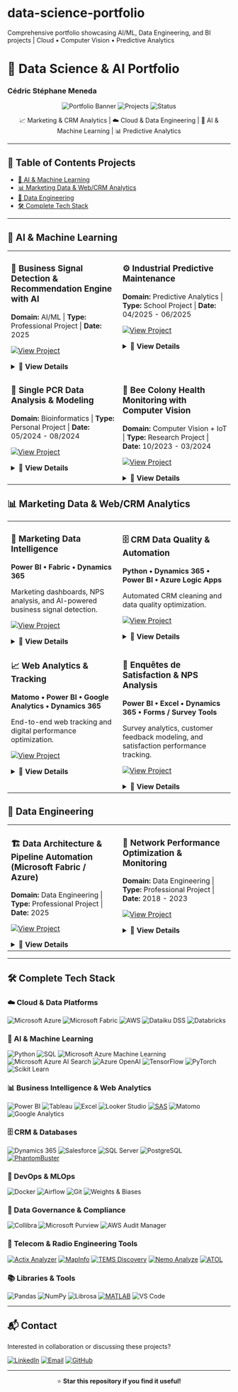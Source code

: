 # data-science-portfolio
Comprehensive portfolio showcasing AI/ML, Data Engineering, and BI projects | Cloud • Computer Vision • Predictive Analytics

# 🚀 Data Science & AI Portfolio
### Cédric Stéphane Meneda

<div align="center">

![Portfolio Banner](https://img.shields.io/badge/Portfolio-Data%20Science%20%26%20AI-blue?style=for-the-badge)
![Projects](https://img.shields.io/badge/Projects-5+-green?style=for-the-badge)
![Status](https://img.shields.io/badge/Status-Active-success?style=for-the-badge)

📈 Marketing & CRM Analytics | ☁️ Cloud & Data Engineering | 🤖 AI & Machine Learning | 📊 Predictive Analytics

</div>

---

## 📌 Table of Contents Projects
- [🤖 AI & Machine Learning](#-ai--machine-learning)
- [📊 Marketing Data & Web/CRM Analytics](#-data--business-analyst--web-analytics--crm)
- [🔧 Data Engineering](#-data-engineering)
- [🛠️ Complete Tech Stack](#️-complete-tech-stack)

---

## 🤖 AI & Machine Learning

<table>
<tr>
<td width="50%" valign="top">

### 🎯 Business Signal Detection & Recommendation Engine with AI

**Domain:** AI/ML | **Type:** Professional Project | **Date:** 2025

[![View Project](https://img.shields.io/badge/View-Details-blue?style=flat)](#ai-reco-details)

<details id="ai-reco-details">
<summary><b>📖 View Details</b></summary>

🧩 Contexte / Context

**FR** :
Développement d’un système IA de détection de signaux faibles à l’échelle entreprise sur des données multi-sources complexes, permettant la détection précoce d’anomalies et la génération de recommandations prédictives intelligentes.

**EN** :
Developed an enterprise-grade AI system to detect weak signals in complex multi-source data, enabling early anomaly detection and intelligent predictive recommendations.

🏆 Key Achievements

**FR** :
- ✅ Conçevoir et déployer une architecture Lakehouse Microsoft Fabric pour l’intégration multi-sources (CRM, SQL, web, documents)
- ✅ Développer un moteur de recommandations IA avec Azure OpenAI et scoring prédictif
- ✅ Créer des dashboards Power BI interactifs pour des insights en temps réel

**EN** :
- ✅ Designed and deployed Microsoft Fabric Lakehouse architecture for multi-source integration (CRM, SQL, web, documents)
- ✅ Developed AI recommendation engine with Azure OpenAI and predictive scoring
- ✅ Built interactive Power BI dashboards for real-time insights

**Tech Stack:**
![Microsoft Azure](https://img.shields.io/badge/-Microsoft%20Azure-0089D6?style=flat&logo=microsoft-azure&logoColor=white)
![Microsoft Azure Machine Learning](https://img.shields.io/badge/-Azure%20Machine%20Learning-0078D4?style=flat&logo=microsoft-azure&logoColor=white)
![Microsoft Azure AI Search](https://img.shields.io/badge/-Azure%20AI%20Search-0078D4?style=flat&logo=microsoft-azure&logoColor=white)
![Microsoft Fabric](https://img.shields.io/badge/-Microsoft%20Fabric-107C10?style=flat&logo=microsoft&logoColor=white)
![Azure OpenAI](https://img.shields.io/badge/-Azure%20OpenAI-412991?style=flat&logo=openai&logoColor=white)
![Dynamics 365](https://img.shields.io/badge/-Dynamics%20365-002050?style=flat&logo=dynamics-365&logoColor=white)
![Power BI](https://img.shields.io/badge/-Power%20BI-F2C811?style=flat&logo=power-bi&logoColor=black)
![Microsoft Teams](https://img.shields.io/badge/-Teams-6264A7?style=flat&logo=microsoft-teams&logoColor=white)
![Python](https://img.shields.io/badge/-Python-3776AB?style=flat&logo=python&logoColor=white)

**Skills Demonstrated:**
- Cloud Architecture (Azure Data Factory, Databricks, Synapse)
- Microsoft Fabric Lakehouse Design
- Feature Engineering & Model Development
- Semantic Search & Vector Databases
- Business Intelligence & Visualization
- Cross-functional Collaboration

#### 💼 Business Impact 
- 360° Customer View
- Better Segmentation
- Improved Targeting
- Automated Scoring
- Prospecting Optimization
- Generation of Qualified Leads

</details>

</td>
<td width="50%" valign="top">

### ⚙️ Industrial Predictive Maintenance

**Domain:** Predictive Analytics | **Type:** School Project | **Date:** 04/2025 - 06/2025

[![View Project](https://img.shields.io/badge/View-Details-blue?style=flat)](#predictive-maintenance-details)

<details id="predictive-maintenance-details">
<summary><b>📖 View Details</b></summary>

🧩 Contexte / Context

**FR** :
Mise en place d’un pipeline MLOps complet pour prédire les défaillances d’équipements 24 heures à l’avance, permettant des stratégies de maintenance proactive avec déploiement et suivi automatisés.

**EN** :
Built a complete MLOps pipeline to predict equipment failures 24 hours in advance, enabling proactive maintenance strategies with automated deployment and monitoring.

🏆 Key Achievements

**FR** :
- ✅ Développer un pipeline MLOPS et optimiser les modèles (XGBoost, Random Forest, SVM, Logistic Regression)
- ✅ Réaliser le tuning d’hyperparamètres et le suivi des expérimentations avec Weights & Biases
- ✅ Mis en place un pipeline CI/CD automatisé pour le déploiement et l’orchestration des modèles
- ✅ Analyser et interpréter l’importance des features pour un meilleur insight métier

**EN** :
- ✅ Developed and optimized ensemble ML models (XGBoost, Random Forest, SVM, Logistic Regression) with >90% accuracy
- ✅ Performed hyperparameter tuning and experiment tracking using Weights & Biases
- ✅ Implemented an automated CI/CD pipeline for model deployment and orchestration
- ✅ Analyzed and interpreted feature importance for actionable business insights

**Tech Stack:**
![AWS](https://img.shields.io/badge/-AWS-FF9900?style=flat&logo=amazon-aws&logoColor=white)
![SageMaker](https://img.shields.io/badge/-Amazon%20SageMaker-232F3E?style=flat&logo=amazon-aws&logoColor=white)
![Python](https://img.shields.io/badge/-Python-3776AB?style=flat&logo=python&logoColor=white)
![XGBoost](https://img.shields.io/badge/-XGBoost-337AB7?style=flat)
![Scikit Learn](https://img.shields.io/badge/-Scikit%20Learn-F7931E?style=flat&logo=scikit-learn&logoColor=white)
![Pandas](https://img.shields.io/badge/-Pandas-150458?style=flat&logo=pandas&logoColor=white)
![Docker](https://img.shields.io/badge/-Docker-2496ED?style=flat&logo=docker&logoColor=white)
![Airflow](https://img.shields.io/badge/-Airflow-017CEE?style=flat&logo=apache-airflow&logoColor=white)
![Weights & Biases](https://img.shields.io/badge/-Weights%20&%20Biases-FFBE00?style=flat&logo=weightsandbiases&logoColor=black)
![GitHub](https://img.shields.io/badge/-GitHub-181717?style=flat&logo=github&logoColor=white)

**Skills Demonstrated:**
- Supervised Learning & Ensemble Methods
- MLOps & Model Deployment
- Experiment Tracking & Versioning
- Pipeline Orchestration
- Model Evaluation & Optimization
- Feature Engineering

</details>

</td>
</tr>
<tr>
<td width="50%" valign="top">

### 🔬 Single PCR Data Analysis & Modeling

**Domain:** Bioinformatics | **Type:** Personal Project | **Date:** 05/2024 - 08/2024

[![View Project](https://img.shields.io/badge/View-Details-blue?style=flat)](#single-pcr-details)

<details id="single-pcr-details">
<summary><b>📖 View Details</b></summary>

🧩 Contexte / Context

**FR** :
Développement d’un pipeline complet pour l’analyse de données PCR simulées afin de comprendre l’amplification des signaux biologiques et la quantification de l’ADN.

**EN** :
Developed a comprehensive pipeline for analyzing simulated single PCR data to understand biological signal amplification and DNA quantification.

🏆 Key Achievements

**FR** :
- ✅ Développer un pipeline Python automatisé pour le traitement et l’analyse des données PCR
- ✅ Analyser les résultats biologiques (valeurs Cq, courbes standards) et visualisé les signaux
- ✅ Appliquer des modèles de machine learning pour des prédictions fiables sur les jeux de données

**EN** :
- ✅ Built an automated Python pipeline for PCR data processing and analysis
- ✅ Analyzed biological results (Cq values, standard curves) and visualized signals
- ✅ Applied machine learning models for reliable predictions on datasets

**Tech Stack:**
![Python](https://img.shields.io/badge/-Python-3776AB?style=flat&logo=python&logoColor=white)
![Scikit Learn](https://img.shields.io/badge/-Scikit%20Learn-F7931E?style=flat&logo=scikit-learn&logoColor=white)
![NumPy](https://img.shields.io/badge/-NumPy-013243?style=flat&logo=numpy&logoColor=white)
![Pandas](https://img.shields.io/badge/-Pandas-150458?style=flat&logo=pandas&logoColor=white)
![Matplotlib](https://img.shields.io/badge/-Matplotlib-11557c?style=flat)
![VS Code](https://img.shields.io/badge/-VS%20Code-007ACC?style=flat&logo=visual-studio-code&logoColor=white)

**Skills Demonstrated:**
- Biological Data Analysis
- Signal Processing
- Statistical Modeling
- Machine Learning
- Scientific Visualization

#### Impact 
Reproducible workflow for experimental PCR data quantification and genetic target analysis.

</details>

</td>
<td width="50%" valign="top">

### 🐝 Bee Colony Health Monitoring with Computer Vision

**Domain:** Computer Vision + IoT | **Type:** Research Project | **Date:** 10/2023 - 03/2024

[![View Project](https://img.shields.io/badge/View-Details-blue?style=flat)](#bee-health-details)

<details id="bee-health-details">
<summary><b>📖 View Details</b></summary>

🧩 Contexte / Context

**FR** :
Collaboration avec des chercheurs pour développer un système IA de suivi de la santé des colonies d’abeilles via l’analyse de données multi-capteurs et la vision par ordinateur.

**EN** :
Collaborated with researchers to develop an AI-powered system for monitoring bee colony health through multi-sensor data analysis and computer vision.

🏆 Réalisations clés / Key Achievements

**FR** :
- ✅ Pré-traitement de données IoT multi-sources (température, humidité, audio, vidéo, JSON)
- ✅ Entraînement d’un modèle de détection d’objets YOLOv5 pour identifier les comportements anormaux des abeilles
- ✅ Mise en œuvre d’algorithmes de détection d’anomalies sur séries temporelles
- ✅ Analyse des signaux audio biologiques pour la reconnaissance de motifs

**EN** :
- ✅ Processed multi-source IoT data (temperature, humidity, audio, video, JSON)
- ✅ Trained YOLOv5 object detection model for abnormal bee behavior identification
- ✅ Implemented time series anomaly detection algorithms
- ✅ Analyzed biological audio signals for pattern recognition

**Tech Stack:**
![Python](https://img.shields.io/badge/-Python-3776AB?style=flat&logo=python&logoColor=white)
![Librosa](https://img.shields.io/badge/-Librosa-1DB954?style=flat&logo=python&logoColor=white)
![YOLOv5](https://img.shields.io/badge/-YOLOv5-00FFFF?style=flat)
![PyTorch](https://img.shields.io/badge/-PyTorch-EE4C2C?style=flat&logo=pytorch&logoColor=white)
![IoT](https://img.shields.io/badge/-IoT-0066CC?style=flat)

**Skills Demonstrated:**
- Computer Vision & Object Detection
- Time Series Analysis
- Multi-modal Data Processing
- Research Collaboration

#### 💼 Business Impact
- Early detection of colony health issues
- contributing to bee conservation efforts

</details>

</td>
</tr>
</table>

## 📊 Marketing Data & Web/CRM Analytics

<table>
<tr>
<td width="50%" valign="top">

### 📧 Marketing Data Intelligence  

**Power BI • Fabric • Dynamics 365**  

Marketing dashboards, NPS analysis, and AI-powered business signal detection.  

[![View Project](https://img.shields.io/badge/View-Details-blue?style=flat)](#marketing-intelligence-details)

<details id="marketing-intelligence-details">
<summary><b>📖 View Details</b></summary>

**Domain:** Marketing Analytics | **Type:** Professional Project | **Date:** 2025  

🧩 Contexte / Context 

**FR** :  
Exploitation des données marketing et commerciales pour générer des insights actionnables à travers des KPIs et dashboards, optimisation des opérations CRM, et mise en place de campagnes efficaces.  

**EN** :  
Leveraged marketing and sales data to generate actionable insights through KPIs and dashboards, optimized CRM operations, and implemented efficient campaigns.  

🏆 Key Achievements

**FR** :
- ✅ Analyser les performances des campagnes marketing et emails via segmentation, ciblage précis et A/B testing, améliorant l’engagement client  
- ✅ Mise en place d'un moteur de scoring et d'un outil d'aide à la décision pour le ciblage et la vision 360° des clients  
- ✅ Créer des tableaux de bord automatisés et collaborer avec les équipes pour définir les workflows efficaces  

**EN** :
- ✅ Optimized marketing and email campaigns through segmentation, targeting, and A/B testing  
- ✅ Implemented a scoring engine and decision-support tool for 360° customer insights  
- ✅ Built automated dashboards and defined efficient workflows with business teams  

#### 🛠️ Tech Stack  
![Power BI](https://img.shields.io/badge/Power%20BI-F2C811?style=flat&logo=powerbi&logoColor=black) 
![Microsoft Azure](https://img.shields.io/badge/-Microsoft%20Azure-0089D6?style=flat&logo=microsoft-azure&logoColor=white) 
![Microsoft Fabric](https://img.shields.io/badge/-Microsoft%20Fabric-107C10?style=flat&logo=microsoft&logoColor=white) 
![Databricks](https://img.shields.io/badge/Databricks-FF3621?style=flat&logo=databricks&logoColor=white) 
![OpenAI](https://img.shields.io/badge/OpenAI-412991?style=flat&logo=openai&logoColor=white) 
![Dynamics 365](https://img.shields.io/badge/Dynamics%20365-0078D4?style=flat&logo=microsoft-dynamics-365&logoColor=white)

#### 💡 Skills Demonstrated  
- Marketing Analytics & KPI Design  
- AI-Powered Business Intelligence  
- Campaign Performance Analysis  
- Data Governance  

#### 💼 Business Impact  
- Improved marketing decisions through data  
- Actionable insights for managers  
- Stronger campaign performance  

</details>

</td>
<td width="50%" valign="top">

### 🗄️ CRM Data Quality & Automation  

**Python • Dynamics 365 • Power BI • Azure Logic Apps**  

Automated CRM cleaning and data quality optimization.  

[![View Project](https://img.shields.io/badge/View-Details-blue?style=flat)](#crm-details)

<details id="crm-details">
<summary><b>📖 View Details</b></summary>

**Domain:** Data Engineering & CRM | **Type:** Professional Project | **Date:** 2025  

🧩 Contexte / Context  

**FR** :  
Gestion et maintien de la qualité des données CRM en automatisant les processus de nettoyage et de validation pour garantir la fiabilité des données et améliorer la délivrabilité des emails.  

**EN** :  
Maintained and optimized the CRM database by automating data cleaning and validation processes to ensure data reliability and improve email deliverability.  

🏆 Key Achievements

**FR** :
- ✅ Automatiser le nettoyage des emails et des contacts inactifs, réduisant le taux de rebond  
- ✅ Créer des rapports statistiques pour présenter la santé du CRM  
- ✅ Mettre en place des workflows Python intégrant Phantom Buster  

**EN** :
- ✅ Automated cleaning of emails and inactive contacts  
- ✅ Built CRM health statistical reports  
- ✅ Implemented Python workflows with Phantom Buster  

#### 🛠️ Tech Stack  
![Python](https://img.shields.io/badge/Python-3776AB?style=flat&logo=python&logoColor=white) 
![Power BI](https://img.shields.io/badge/Power%20BI-F2C811?style=flat&logo=powerbi&logoColor=black) 
![Dynamics 365](https://img.shields.io/badge/Dynamics%20365-0078D4?style=flat&logo=microsoft-dynamics-365&logoColor=white) 
![Azure Logic Apps](https://img.shields.io/badge/Azure%20Logic%20Apps-0078D4?style=flat&logo=microsoft-azure&logoColor=white) 
![Databricks](https://img.shields.io/badge/Databricks-FF3621?style=flat&logo=databricks&logoColor=white)

#### 💡 Skills Demonstrated  
- CRM Data Management  
- Process Automation (Python)  
- Data Quality & Governance  
- Email Deliverability Optimization  

#### 💼 Business Impact  
- Significant reduction of bounce rates  
- Improved data reliability  
- Automated repetitive processes  

</details>

</td>
</tr>
<tr>
<td width="50%" valign="top">

### 📈 Web Analytics & Tracking  

**Matomo • Power BI • Google Analytics • Dynamics 365**  

End-to-end web tracking and digital performance optimization.  

[![View Project](https://img.shields.io/badge/View-Details-blue?style=flat)](#web-analytics-details)

<details id="web-analytics-details">
<summary><b>📖 View Details</b></summary>

**Domain:** Web Analytics & BI | **Type:** Professional Project | **Date:** 2025  

🧩 Contexte / Context

**FR** :  
Mise en place du suivi web avec Matomo et Power BI pour comprendre le comportement des visiteurs et optimiser les actions marketing.  

**EN** :  
Implemented web tracking with Matomo and Power BI to analyze user behavior and optimize marketing actions.  

🏆 Key Achievements

**FR** :
- ✅ Configuration avancée des balises et déclencheurs pour le suivi des visiteurs  
- ✅ Analyse des parcours utilisateurs et recommandations marketing  
- ✅ Dashboards Power BI pour suivre le trafic et les performances  

**EN** :
- ✅ Advanced tag and trigger configuration  
- ✅ User journey analysis and marketing recommendations  
- ✅ Power BI dashboards for traffic & performance monitoring  

#### 🛠️ Tech Stack  
![Matomo](https://img.shields.io/badge/Matomo-013243?style=flat&logo=matomo&logoColor=white) 
![Power BI](https://img.shields.io/badge/Power%20BI-F2C811?style=flat&logo=powerbi&logoColor=black) 
![Google Analytics](https://img.shields.io/badge/Google%20Analytics-E37400?style=flat&logo=google-analytics&logoColor=white) 
![Python](https://img.shields.io/badge/Python-3776AB?style=flat&logo=python&logoColor=white)

#### 💡 Skills Demonstrated  
- Web Analytics & Tag Management  
- User Behavior Analysis  
- Dashboard Design & Visualization  

#### 💼 Business Impact  
- Improved visibility on digital performance  
- Enhanced understanding of user behavior  

</details>

</td>

<td width="50%" valign="top">

### 🧾 Enquêtes de Satisfaction & NPS Analysis  

**Power BI • Excel • Dynamics 365 • Forms / Survey Tools**  

Survey analytics, customer feedback modeling, and satisfaction performance tracking.  

[![View Project](https://img.shields.io/badge/View-Details-blue?style=flat)](#survey-details)

<details id="survey-details">
<summary><b>📖 View Details</b></summary>

**Domain:** Customer Experience Analytics | **Type:** Professional Project | **Date:** 2025  

🧩 Contexte / Context  

**FR** :  
Mise en place, collecte et analyse d’enquêtes de satisfaction (NPS, CSAT, CES) afin de mesurer l’expérience client et de piloter les actions correctives et marketing.  

**EN** :  
Designed, collected, and analyzed satisfaction surveys (NPS, CSAT, CES) to measure customer experience and guide improvement and marketing actions.  

🏆 Key Achievements  

**FR** :
- ✅ Création et intégration d’enquêtes dans Dynamics 365 / Power Automate  
- ✅ Analyse de la satisfaction et visualisation des scores (NPS, CSAT, CES)  
- ✅ Identification des leviers d’amélioration à partir des feedbacks clients  
- ✅ Reporting interactif Power BI pour le suivi de la satisfaction client  

**EN** :
- ✅ Designed surveys integrated with Dynamics 365 & Power Automate  
- ✅ Visualized satisfaction KPIs (NPS, CSAT, CES) in Power BI  
- ✅ Identified improvement levers from customer feedback  
- ✅ Built interactive dashboards for management reporting  

#### 🛠️ Tech Stack  
![Power BI](https://img.shields.io/badge/Power%20BI-F2C811?style=flat&logo=powerbi&logoColor=black) 
![Excel](https://img.shields.io/badge/Excel-217346?style=flat&logo=microsoft-excel&logoColor=white) 
![Dynamics 365](https://img.shields.io/badge/Dynamics%20365-0078D4?style=flat&logo=microsoft-dynamics-365&logoColor=white) 
![Microsoft Forms](https://img.shields.io/badge/Microsoft%20Forms-0078D4?style=flat&logo=microsoft-forms&logoColor=white) 
![Azure Logic Apps](https://img.shields.io/badge/Azure%20Logic%20Apps-0078D4?style=flat&logo=microsoft-azure&logoColor=white)

#### 💡 Skills Demonstrated  
- Customer Satisfaction Analytics (NPS, CSAT, CES)  
- Survey Design & Automation  
- Feedback Analysis & Reporting  
- Data Visualization  

#### 💼 Business Impact  
- Improved customer retention through feedback-driven actions  
- Enhanced visibility on satisfaction metrics  
- Better alignment between marketing and service quality  

</details>

</td>
</tr>
</table>


## 🔧 Data Engineering

<table>
<tr>
<td width="50%" valign="top">

### 🏗️ Data Architecture & Pipeline Automation (Microsoft Fabric / Azure)
**Domain:** Data Engineering | **Type:** Professional Project | **Date:** 2025

[![View Project](https://img.shields.io/badge/View-Details-blue?style=flat)](#fabric-pipeline-details)

<details id="fabric-pipeline-details">
<summary><b>📖 View Details</b></summary>

🧩 Contexte / Context

**FR** :
Conception d’architectures de données end-to-end et de pipelines automatisés pour centraliser, transformer et valoriser les données marketing et CRM au sein de l’organisation.

**EN** :
Designed end-to-end data architectures and automated pipelines to centralize, transform, and valorize marketing and CRM data across the organization.

🏆 Key Achievements

**FR** :
- ✅ Conception et implémentation Lakehouse Bronze/Silver/Gold sous Microsoft Fabric
- ✅ Pipelines d’ingestion, nettoyage et transformation des données depuis Dynamics 365 et bases internes
- ✅ Collaboration IT & métiers et production de documentation technique

**EN** :
- ✅ Designed & implemented Lakehouse (Bronze/Silver/Gold) on Microsoft Fabric
- ✅ Data ingestion, cleaning & transformation pipelines from Dynamics 365 & internal DBs
- ✅ Collaboration with IT & business teams and technical documentation

**Tech Stack:**
![Microsoft Azure](https://img.shields.io/badge/-Microsoft%20Azure-0089D6?style=flat&logo=microsoft-azure&logoColor=white)
![Microsoft Fabric](https://img.shields.io/badge/-Microsoft%20Fabric-107C10?style=flat&logo=microsoft&logoColor=white)
![Databricks](https://img.shields.io/badge/-Databricks-FF3621?style=flat&logo=databricks&logoColor=white)
![Dynamics 365](https://img.shields.io/badge/-Dynamics%20365-0078D4?style=flat&logo=microsoft-dynamics-365&logoColor=white)
![Azure OpenAI](https://img.shields.io/badge/-Azure%20OpenAI-412991?style=flat&logo=openai&logoColor=white)
![Power BI](https://img.shields.io/badge/-Power%20BI-F2C811?style=flat&logo=power-bi&logoColor=black)
![Power Query](https://img.shields.io/badge/-Power%20Query-217346?style=flat&logo=microsoft-excel&logoColor=white)
![Python](https://img.shields.io/badge/-Python-3776AB?style=flat&logo=python&logoColor=white)
![SQL](https://img.shields.io/badge/-SQL-4479A1?style=flat&logo=postgresql&logoColor=white)
![Matomo](https://img.shields.io/badge/-Matomo-013243?style=flat&logo=matomo&logoColor=white)
![Google Analytics](https://img.shields.io/badge/-Google%20Analytics-E37400?style=flat&logo=google-analytics&logoColor=white)

**Skills Demonstrated:**
- Data Architecture Design (Lakehouse, ELT, Automation)  
- Integration with Dynamics 365 & Marketing Sources  
- Fabric & Azure Data Engineering  
- Data Modeling & Quality Governance  
- Documentation & Technical Communication  

#### 💼 Business Impact  
- Unified data ecosystem enabling **centralized analytics**  
- Enhanced reliability and traceability of CRM and marketing data  
- Faster dashboard delivery and decision-making  
- Improved collaboration between **technical and business teams**  
- Fostered a **data-driven culture** across departments  

</details>

</td>
<td width="50%" valign="top">

### 📡 Network Performance Optimization & Monitoring
**Domain:** Data Engineering | **Type:** Professional Project | **Date:** 2018 - 2023

[![View Project](https://img.shields.io/badge/View-Details-blue?style=flat)](#network-monitoring-details)

<details id="network-monitoring-details">
<summary><b>📖 View Details</b></summary>

🧩 Contexte / Context

**FR** :
Conception et automatisation de pipelines de données pour le suivi en temps réel du réseau mobile, la détection d’anomalies et l’optimisation des performances.

**EN** :
Designed and automated data pipelines for real-time mobile network monitoring, anomaly detection, and performance optimization.

🏆 Key Achievements

**FR** :
- ✅ Automatisation des pipelines ETL pour collecte continue des données de signal
- ✅ Détection d’anomalies sur séries temporelles pour identification rapide des problèmes réseau
- ✅ Dashboards en temps réel et réduction de 40 % du temps de réponse aux incidents

**EN** :
- ✅ Automated ETL pipelines for continuous signal data collection
- ✅ Time series anomaly detection to quickly identify network issues
- ✅ Real-time dashboards and 40% reduction in incident response time

**Tech Stack:**
[![Python](https://img.shields.io/badge/-Python-3776AB?style=flat&logo=python&logoColor=white)](https://www.python.org/)
[![SQL](https://img.shields.io/badge/-SQL-4479A1?style=flat&logo=postgresql&logoColor=white)](https://en.wikipedia.org/wiki/SQL)
[![Apache Airflow](https://img.shields.io/badge/-Apache%20Airflow-017CEE?style=flat&logo=apache-airflow&logoColor=white)](https://airflow.apache.org/)
[![Docker](https://img.shields.io/badge/-Docker-2496ED?style=flat&logo=docker&logoColor=white)](https://www.docker.com/)
[![Tableau](https://img.shields.io/badge/-Tableau-E97627?style=flat&logo=tableau&logoColor=white)](https://www.tableau.com/)
[![MySQL](https://img.shields.io/badge/-MySQL-4479A1?style=flat&logo=mysql&logoColor=white)](https://www.mysql.com/)
[![PostgreSQL](https://img.shields.io/badge/-PostgreSQL-336791?style=flat&logo=postgresql&logoColor=white)](https://www.postgresql.org/)
[![SQL Server](https://img.shields.io/badge/-SQL%20Server-CC2927?style=flat&logo=microsoft-sql-server&logoColor=white)](https://www.microsoft.com/en-us/sql-server/)
[![Actix Analyzer](https://img.shields.io/badge/-Actix%20Analyzer-000000?style=flat&logo=telecom&logoColor=white)](https://www.actix.com/)
[![MapInfo](https://img.shields.io/badge/-MapInfo-005CAB?style=flat&logo=mapbox&logoColor=white)](https://www.precisely.com/product/precisely-mapinfo-pro)
[![Tems Discovery](https://img.shields.io/badge/-Tems%20Discovery-008080?style=flat&logo=telecom&logoColor=white)](https://www.infovista.com/tems-discovery)
[![Nemo Analyze](https://img.shields.io/badge/-Nemo%20Analyze-005CAB?style=flat&logo=signal&logoColor=white)](https://www.keysight.com/fr/en/product/Nemo-Analyze.html)
[![MATLAB](https://img.shields.io/badge/-MATLAB-0076A8?style=flat&logo=mathworks&logoColor=white)](https://www.mathworks.com/products/matlab.html)


**Skills Demonstrated:**
- Data Pipeline Automation  
- Real-time Data Processing  
- Anomaly Detection & Monitoring  
- System Reliability Optimization  

#### 💼 Business Impact  
- Faster issue detection and reduced downtime  
- Improved service quality and customer satisfaction  
- Optimized resource allocation through predictive insights  

</details>

</td>
</tr>
</table>

---

## 🛠️ Complete Tech Stack

### ☁️ Cloud & Data Platforms
![Microsoft Azure](https://img.shields.io/badge/-Microsoft%20Azure-0089D6?style=flat&logo=microsoft-azure&logoColor=white)
![Microsoft Fabric](https://img.shields.io/badge/-Microsoft%20Fabric-107C10?style=flat&logo=microsoft&logoColor=white)
![AWS](https://img.shields.io/badge/-AWS-232F3E?style=flat&logo=amazon-aws&logoColor=FF9900)
![Dataiku DSS](https://img.shields.io/badge/-Dataiku%20DSS-00B0F0?style=flat&logo=dataiku&logoColor=white)
![Databricks](https://img.shields.io/badge/-Databricks-FF3621?style=flat&logo=databricks&logoColor=white)

### 🤖 AI & Machine Learning
![Python](https://img.shields.io/badge/-Python-3776AB?style=flat&logo=python&logoColor=white)
![SQL](https://img.shields.io/badge/-SQL-4479A1?style=flat&logo=postgresql&logoColor=white)
![Microsoft Azure Machine Learning](https://img.shields.io/badge/-Azure%20Machine%20Learning-0078D4?style=flat&logo=microsoft-azure&logoColor=white)
![Microsoft Azure AI Search](https://img.shields.io/badge/-Azure%20AI%20Search-0078D4?style=flat&logo=microsoft-azure&logoColor=white)
![Azure OpenAI](https://img.shields.io/badge/-Azure%20OpenAI-412991?style=flat&logo=openai&logoColor=white)
![TensorFlow](https://img.shields.io/badge/-TensorFlow-FF6F00?style=flat&logo=tensorflow&logoColor=white)
![PyTorch](https://img.shields.io/badge/-PyTorch-EE4C2C?style=flat&logo=pytorch&logoColor=white)
![Scikit Learn](https://img.shields.io/badge/-Scikit%20Learn-F7931E?style=flat&logo=scikit-learn&logoColor=white)

### 📊 Business Intelligence & Web Analytics
![Power BI](https://img.shields.io/badge/-Power%20BI-F2C811?style=flat&logo=power-bi&logoColor=black)
![Tableau](https://img.shields.io/badge/-Tableau-E97627?style=flat&logo=tableau&logoColor=white)
![Excel](https://img.shields.io/badge/-Excel-217346?style=flat&logo=microsoft-excel&logoColor=white)
![Looker Studio](https://img.shields.io/badge/-Looker%20Studio-4285F4?style=flat&logo=looker&logoColor=white)
[![SAS](https://img.shields.io/badge/-SAS-4000BF?style=flat&logo=sas&logoColor=white)](https://www.sas.com/)
![Matomo](https://img.shields.io/badge/-Matomo-3152A0?style=flat&logo=matomo&logoColor=white)
![Google Analytics](https://img.shields.io/badge/-Google%20Analytics-E37400?style=flat&logo=google-analytics&logoColor=white)

### 🗄️ CRM & Databases 
![Dynamics 365](https://img.shields.io/badge/-Dynamics%20365-002050?style=flat&logo=dynamics-365&logoColor=white)
![Salesforce](https://img.shields.io/badge/-Salesforce-00A1E0?style=flat&logo=salesforce&logoColor=white)
![SQL Server](https://img.shields.io/badge/-SQL%20Server-CC2927?style=flat&logo=microsoft-sql-server&logoColor=white)
![PostgreSQL](https://img.shields.io/badge/-PostgreSQL-336791?style=flat&logo=postgresql&logoColor=white)
[![PhantomBuster](https://img.shields.io/badge/-PhantomBuster-FF6B00?style=flat&logo=phantombuster&logoColor=white)](https://phantombuster.com/)

### 🔧 DevOps & MLOps
![Docker](https://img.shields.io/badge/-Docker-2496ED?style=flat&logo=docker&logoColor=white)
![Airflow](https://img.shields.io/badge/-Airflow-017CEE?style=flat&logo=apache-airflow&logoColor=white)
![Git](https://img.shields.io/badge/-Git-F05032?style=flat&logo=git&logoColor=white)
![Weights & Biases](https://img.shields.io/badge/-W&B-FFBE00?style=flat&logo=weightsandbiases&logoColor=black)

### 🧭 Data Governance & Compliance
![Collibra](https://img.shields.io/badge/-Collibra-00B140?style=flat&logo=collibra&logoColor=white)
![Microsoft Purview](https://img.shields.io/badge/-Microsoft%20Purview-0078D4?style=flat&logo=microsoft&logoColor=white)
![AWS Audit Manager](https://img.shields.io/badge/-AWS%20Audit%20Manager-232F3E?style=flat&logo=amazon-aws&logoColor=FF9900)

### 📡 Telecom & Radio Engineering Tools
[![Actix Analyzer](https://img.shields.io/badge/-Actix%20Analyzer-000000?style=flat&logo=telecom&logoColor=white)](https://www.actix.com/)
[![MapInfo](https://img.shields.io/badge/-MapInfo-005CAB?style=flat&logo=mapbox&logoColor=white)](https://www.precisely.com/product/precisely-mapinfo-pro)
[![TEMS Discovery](https://img.shields.io/badge/-TEMS%20Discovery-008080?style=flat&logo=telecom&logoColor=white)](https://www.infovista.com/tems-discovery)
[![Nemo Analyze](https://img.shields.io/badge/-Nemo%20Analyze-005CAB?style=flat&logo=signal&logoColor=white)](https://www.keysight.com/fr/en/product/Nemo-Analyze.html)
[![ATOL](https://img.shields.io/badge/-ATOL-005CAB?style=flat&logo=telecom&logoColor=white)](https://www.atol-telecom.com/)

### 📚 Libraries & Tools
![Pandas](https://img.shields.io/badge/-Pandas-150458?style=flat&logo=pandas&logoColor=white)
![NumPy](https://img.shields.io/badge/-NumPy-013243?style=flat&logo=numpy&logoColor=white)
![Librosa](https://img.shields.io/badge/-Librosa-1DB954?style=flat&logo=python&logoColor=white)
[![MATLAB](https://img.shields.io/badge/-MATLAB-0076A8?style=flat&logo=mathworks&logoColor=white)](https://www.mathworks.com/products/matlab.html)
![VS Code](https://img.shields.io/badge/-VS%20Code-007ACC?style=flat&logo=visual-studio-code&logoColor=white)

---

## 📬 Contact

Interested in collaboration or discussing these projects?

[![LinkedIn](https://img.shields.io/badge/-LinkedIn-0077B5?style=flat&logo=linkedin&logoColor=white)](https://linkedin.com/in/cedricstephanemeneda)
[![Email](https://img.shields.io/badge/-Email-D14836?style=flat&logo=gmail&logoColor=white)](mailto:mcedricstephane@gmail.com)
[![GitHub](https://img.shields.io/badge/-GitHub-181717?style=flat&logo=github&logoColor=white)](https://github.com/meneda11)

---

<div align="center">

⭐️ **Star this repository if you find it useful!**

</div>
